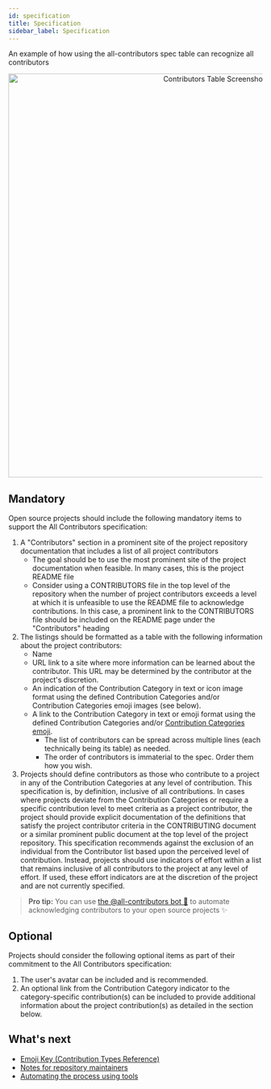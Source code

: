 ```yaml
---
id: specification
title: Specification
sidebar_label: Specification
---
```


An example of how using the all-contributors spec table can recognize all contributors
<div align="center">
    <img src="../assets/contributors-table-small.png" alt="Contributors Table Screenshot" width="800px" />
</div>

## Mandatory
Open source projects should include the following mandatory items to support the All Contributors specification:

1. A "Contributors" section in a prominent site of the project repository documentation that includes a list of all project contributors
    - The goal should be to use the most prominent site of the project documentation when feasible.  In many cases, this is the project README file
    - Consider using a CONTRIBUTORS file in the top level of the repository when the number of project contributors exceeds a level at which it is unfeasible to use the README file to acknowledge contributions.  In this case, a prominent link to the CONTRIBUTORS file should be included on the README page under the "Contributors" heading
2. The listings should be formatted as a table with the following information about the project contributors:
    - Name
    - URL link to a site where more information can be learned about the contributor.  This URL may be determined by the contributor at the project's discretion.
    - An indication of the Contribution Category in text or icon image format using the defined Contribution Categories and/or Contribution Categories emoji images (see below).
    - A link to the Contribution Category in text or emoji format using the defined Contribution Categories and/or [Contribution Categories emoji](emoji-key).
        - The list of contributors can be spread across multiple lines (each technically being its table) as needed.
        - The order of contributors is immaterial to the spec. Order them how you wish.
3. Projects should define contributors as those who contribute to a project in any of the Contribution Categories at any level of contribution.  This specification is, by definition, inclusive of all contributions.  In cases where projects deviate from the Contribution Categories or require a specific contribution level to meet criteria as a project contributor, the project should provide explicit documentation of the definitions that satisfy the project contributor criteria in the CONTRIBUTING document or a similar prominent public document at the top level of the project repository.  This specification recommends against the exclusion of an individual from the Contributor list based upon the perceived level of contribution.  Instead, projects should use indicators of effort within a list that remains inclusive of all contributors to the project at any level of effort.  If used, these effort indicators are at the discretion of the project and are not currently specified.

> **Pro tip:** You can use [the @all-contributors bot 🤖](bot/overview) to automate acknowledging contributors to your open source projects ✨

## Optional
Projects should consider the following optional items as part of their commitment to the All Contributors specification:

1. The user's avatar can be included and is recommended.
3. An optional link from the Contribution Category indicator to the category-specific contribution(s) can be included to provide additional information about the project contribution(s) as detailed in the section below.

## What's next
- [Emoji Key (Contribution Types Reference)](emoji-key)
- [Notes for repository maintainers](repository-maintainers)
- [Automating the process using tools](tooling)

